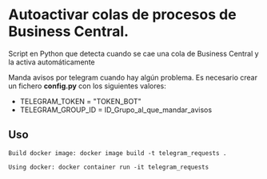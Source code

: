 # Autoactivar colas de procesos de Business Central.
Script en Python que detecta cuando se cae una cola de Business Central y la activa automáticamente

Manda avisos por telegram cuando hay algún problema. Es necesario crear un fichero **config.py** con los siguientes valores:
- TELEGRAM_TOKEN = "TOKEN_BOT"
- TELEGRAM_GROUP_ID = ID_Grupo_al_que_mandar_avisos

## Uso
```
Build docker image: docker image build -t telegram_requests .
```

```
Using docker: docker container run -it telegram_requests
```